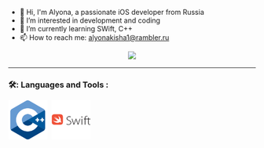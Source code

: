- 👋 Hi, I'm Alyona, a passionate iOS developer from Russia
- 👀 I’m interested in development and coding
- 🌱 I’m currently learning SWift, C++
- 📫 How to reach me: alyonakisha1@rambler.ru

<div id="header" align="center">
  <img src="https://media.giphy.com/media/wcgn5fVDjvR7pdvz4C/giphy.gif" width="100"/>
</div>

---

### 🛠️: Languages and Tools :
</div>
<img src="https://github.com/devicons/devicon/blob/master/icons/cplusplus/cplusplus-original.svg" title="cplusplus" alt="cplusplus" width="80" height="80"/>&nbsp;
<img src="https://github.com/devicons/devicon/blob/master/icons/swift/swift-original-wordmark.svg" width="80" height="80"/>&nbsp;


